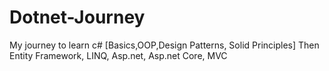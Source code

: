 # Dotnet-Journey
My journey to learn c# [Basics,OOP,Design Patterns, Solid Principles] Then Entity Framework, LINQ, Asp.net, Asp.net Core, MVC
